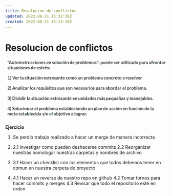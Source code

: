 ```yaml
---
title: Resolucion de conflictos
updated: 2022-08-31 15:32:36Z
created: 2022-08-31 15:13:18Z
---
```


# Resolucion de conflictos
![6fcf65ce4a0ec98342affa8a3aac4f68.png](../../_resources/6fcf65ce4a0ec98342affa8a3aac4f68.png)

**Ejercicio**

1. Se perdío trabajo realizado a hacer un merge de manera incorrecta

2. 
	2.1 Investigar como pueden deshacerse commits
	2.2 Reorganizar nuestras homologar nuestras carpetas y nombres de archivo

3. 
	3.1 Hacer un checklist con los elementos que todos debemos tener en comun en nuestra carpeta de proyecto
	

4.
 	4.1 Hacer un reverse de nuestro repo en github
	4.2 Tomar tornos para hacer commits y merges
	4.3 Revisar que todo el repositorio esté en orden
